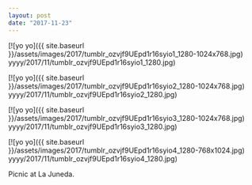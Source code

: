 ```yaml
---
layout: post
date: "2017-11-23"
---
```


[![yo yo]({{ site.baseurl }}/assets/images/2017/tumblr_ozvjf9UEpd1r16syio1_1280-1024x768.jpg) yyyy/2017/11/tumblr_ozvjf9UEpd1r16syio1_1280.jpg)

[![yo yo]({{ site.baseurl }}/assets/images/2017/tumblr_ozvjf9UEpd1r16syio2_1280-1024x768.jpg) yyyy/2017/11/tumblr_ozvjf9UEpd1r16syio2_1280.jpg)

[![yo yo]({{ site.baseurl }}/assets/images/2017/tumblr_ozvjf9UEpd1r16syio3_1280-1024x768.jpg) yyyy/2017/11/tumblr_ozvjf9UEpd1r16syio3_1280.jpg)

[![yo yo]({{ site.baseurl }}/assets/images/2017/tumblr_ozvjf9UEpd1r16syio4_1280-768x1024.jpg) yyyy/2017/11/tumblr_ozvjf9UEpd1r16syio4_1280.jpg)

Picnic at La Juneda.
